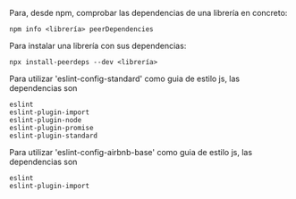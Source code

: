 Para, desde npm, comprobar las dependencias de una librería en concreto:

`
npm info <librería> peerDependencies
`

Para instalar una librería con sus dependencias:

`
npx install-peerdeps --dev <librería>
`

Para utilizar 'eslint-config-standard' como guia de estilo js, las dependencias son

~~~
eslint
eslint-plugin-import
eslint-plugin-node
eslint-plugin-promise
eslint-plugin-standard
~~~

Para utilizar 'eslint-config-airbnb-base' como guia de estilo js, las dependencias son

~~~
eslint
eslint-plugin-import
~~~


